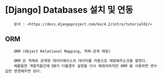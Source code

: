 # [Django] Databases 설치 및 연동

```
    문서 : <https://docs.djangoproject.com/ko/4.2/intro/tutorial02/>
```

## ORM
```
    ORM (Object Relational Mapping, 객체-관계 매핑)
    
    ORM 은 객체와 관계형 데이터베이스의 데이터를 자동으로 매핑해주는것을 말한다.
    예를들면 개발자들간에 DB가 다를경우 설정을 다시 해줘야하지만 ORM 을 사용하면 변수값만 변경해주면 된다.

```